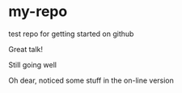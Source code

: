 # my-repo
test repo for getting started on github

Great talk!

Still going well

Oh dear, noticed some stuff in the on-line version
